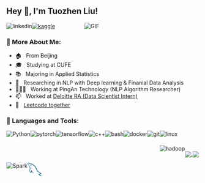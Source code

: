 ## Hey 👋, I'm Tuozhen Liu!

<img align="right" alt="GIF" src="https://raw.githubusercontent.com/rahul-jha98/rahul-jha98/main/techstack.gif" width="300px"/>
 
<a href='https://www.linkedin.com/in/%E6%8B%93%E8%87%BB-%E5%88%98-13a793205'><img align='left' alt="linkedin" src="https://raw.githubusercontent.com/rahul-jha98/rahul-jha98/561d474902b59c7429ec22bb73e225696c27b202/assets/linkedin.svg" height='18px'/></a>
<!-- <a href='https://twitter.com/jharahul98/'><img align='left' alt="twitter" src="https://raw.githubusercontent.com/rahul-jha98/rahul-jha98/561d474902b59c7429ec22bb73e225696c27b202/assets/twitter.svg" height='18px'/></a> -->
<a href='https://www.kaggle.com/tuozhenliu'><img alt="kaggle" src="https://raw.githubusercontent.com/rahul-jha98/rahul-jha98/561d474902b59c7429ec22bb73e225696c27b202/assets/kaggle.svg" height='18px'/></a>

### 🧐 More About Me:
- 🏠 &nbsp; From Beijing
- 🎓 &nbsp; Studying at CUFE
- 📚 &nbsp; Majoring in Applied Statistics 
- 📝 &nbsp; Researching in NLP with Deep learning & Finanial Data Analysis
- 👨🏻‍💻 &nbsp; Working at PingAn Technology (NLP Algorithm Researcher)
- 📫 &nbsp; Worked at [Deloitte RA (Data Scientist Intern)](https://github.com/TuozhenLiu/Deloitte_INsight-Data_Driven_Industry_Analysis)
- 👷 &nbsp; [Leetcode together](https://github.com/TuozhenLiu/Data-Structure-Algorithm)


### 🔨 Languages and Tools:
<a href="https://www.python.org" target="_blank"><img align="left" alt="Python" height ="42px" src="https://raw.githubusercontent.com/rahul-jha98/github_readme_icons/main/language_and_tools/square/python/python.svg"></a>
<a href="https://pytorch.org/" target="_blank"> <img align="left" src="https://raw.githubusercontent.com/rahul-jha98/github_readme_icons/main/language_and_tools/square/pytorch/pytorch.svg" alt="pytorch" height="42px"/> </a> 
<a href="https://www.tensorflow.org" target="_blank"> <img align="left" src="https://raw.githubusercontent.com/rahul-jha98/github_readme_icons/main/language_and_tools/square/tensorflow/tensorflow.svg" alt="tensorflow" height="42px"/> </a> 
<a href="https://www.cplusplus.com" target="_blank"><img align="left" alt="c++" height ="42px" src="https://raw.githubusercontent.com/rahul-jha98/github_readme_icons/main/language_and_tools/square/c++/c++.svg"></a>
<a href="https://www.linux.org/tags/bash" target="_blank"> <img align="left" alt="bash" height ="42px" src="https://raw.githubusercontent.com/rahul-jha98/github_readme_icons/main/language_and_tools/square/bash/bash-colored.svg"> </a>
<a href="https://www.docker.com" target="_blank"><img align="left" alt="docker" height ="42px" src="https://raw.githubusercontent.com/rahul-jha98/github_readme_icons/main/language_and_tools/square/docker/docker.svg"></a>
<a href="https://git-scm.com/" target="_blank"> <img src="https://raw.githubusercontent.com/rahul-jha98/github_readme_icons/main/language_and_tools/square/git-scm/git-scm.svg" align="left" alt="git" height='42px'/> </a>
<a href="https://www.linux.org" target="_blank"> <img align="left" src="https://raw.githubusercontent.com/Thomas-George-T/Thomas-George-T/master/assets/linux-tux.svg" alt="linux" height='38px'/> </a>
<a href="https://hadoop.apache.org" target="_blank"> <img align="left" src="https://raw.githubusercontent.com/rahul-jha98/github_readme_icons/main/language_and_tools/square/hadoop/hadoop.svg" alt="hadoop" height='45px'/> </a>
<a href="https://spark.apache.org" target="_blank"> <img align="left" src="https://raw.githubusercontent.com/Thomas-George-T/Thomas-George-T/master/assets/apache_spark.svg" alt="Spark" height='35px'/> </a>
<a href="https://dev.mysql.com" target="_blank"> <img align="left" src="./assets/mysql-original.svg" alt="mysql" height='38px'/> </a>

<br>
<br>
<br>

<a href="https://github.com/anuraghazra/github-readme-stats">
  <img align="center" src="https://github-readme-stats.vercel.app/api?username=Tuozhenliu&count_private=true&show_icons=true&theme=dark" />
</a>
<a href="https://github.com/anuraghazra/convoychat">
  <img align="center" src="https://github-readme-stats.vercel.app/api/top-langs/?username=PegasusWang&langs_count=8&theme=dark&count_private=true&layout=compact&hide=javascript,html,css,CoffeeScript&card_width=250" />
</a>
